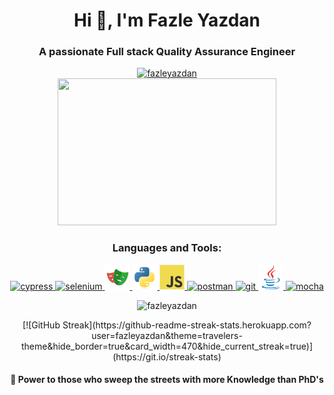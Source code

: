<h1 align="center">Hi 👋, I'm Fazle Yazdan</h1>
<h3 align="center">A passionate Full stack Quality Assurance Engineer</h3>

<!-- GitHub Profile Trophies -->
<div align="center">
  <a href="https://github.com/ryo-ma/github-profile-trophy">
    <img src="https://github-profile-trophy.vercel.app/?username=fazleyazdan" alt="fazleyazdan" />
  </a>
</div>

<!-- Centered Image -->
<div align="center">
  <img height="235" width="350" alt="" src="https://user-images.githubusercontent.com/74038190/212284145-bf2c01a8-c448-4f1a-b911-996024c84606.gif" />
</div>

<!-- Languages and Tools -->
<h3 align="center">Languages and Tools:</h3>
<p align="center">
  <a href="https://www.cypress.io" target="_blank" rel="noreferrer">
    <img src="https://raw.githubusercontent.com/simple-icons/simple-icons/6e46ec1fc23b60c8fd0d2f2ff46db82e16dbd75f/icons/cypress.svg" alt="cypress" width="40" height="40"/>
  </a>
  <a href="https://www.selenium.dev" target="_blank" rel="noreferrer">
    <img src="https://raw.githubusercontent.com/detain/svg-logos/780f25886640cef088af994181646db2f6b1a3f8/svg/selenium-logo.svg" alt="selenium" width="40" height="40"/>
  </a>
  <a href="https://playwright.dev" target="_blank" rel="noreferrer">
    <img src="https://raw.githubusercontent.com/vscode-icons/vscode-icons/master/icons/file_type_playwright.svg" alt="playwright" width="40" height="40"/>
  </a>
  <a href="https://www.python.org" target="_blank" rel="noreferrer">
    <img src="https://raw.githubusercontent.com/devicons/devicon/master/icons/python/python-original.svg" alt="python" width="40" height="40"/>
  </a>
  <a href="https://developer.mozilla.org/en-US/docs/Web/JavaScript" target="_blank" rel="noreferrer">
    <img src="https://raw.githubusercontent.com/devicons/devicon/master/icons/javascript/javascript-original.svg" alt="javascript" width="40" height="40"/>
  </a>
  <a href="https://postman.com" target="_blank" rel="noreferrer">
    <img src="https://www.vectorlogo.zone/logos/getpostman/getpostman-icon.svg" alt="postman" width="40" height="40"/>
  </a>
  <a href="https://git-scm.com/" target="_blank" rel="noreferrer">
    <img src="https://www.vectorlogo.zone/logos/git-scm/git-scm-icon.svg" alt="git" width="40" height="40"/>
  </a>
  <a href="https://www.java.com" target="_blank" rel="noreferrer">
    <img src="https://raw.githubusercontent.com/devicons/devicon/master/icons/java/java-original.svg" alt="java" width="40" height="40"/>
  </a>
  <a href="https://mochajs.org" target="_blank" rel="noreferrer">
    <img src="https://www.vectorlogo.zone/logos/mochajs/mochajs-icon.svg" alt="mocha" width="40" height="40"/>
  </a>

</p>

<!-- Stats Section -->
<div align="center">
  <p>
    <img src="https://github-readme-stats.vercel.app/api/top-langs?username=fazleyazdan&show_icons=true&locale=en&layout=compact" alt="fazleyazdan" />
  </p>
[![GitHub Streak](https://github-readme-streak-stats.herokuapp.com?user=fazleyazdan&theme=travelers-theme&hide_border=true&card_width=470&hide_current_streak=true)](https://git.io/streak-stats)
</div>

<!-- Footer -->
<div align="center">
  <h4>🔶 Power to those who sweep the streets with more Knowledge than PhD's</h4>
</div>
